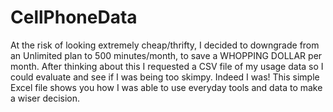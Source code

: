 # CellPhoneData
At the risk of looking extremely cheap/thrifty, I decided to downgrade from an Unlimited plan to 500 minutes/month, to save a WHOPPING DOLLAR per month.  After thinking about this I requested a CSV file of my usage data so I could evaluate and see if I was being too skimpy.  Indeed I was!  This simple Excel file shows you how I was able to use everyday tools and data to make a wiser decision.
